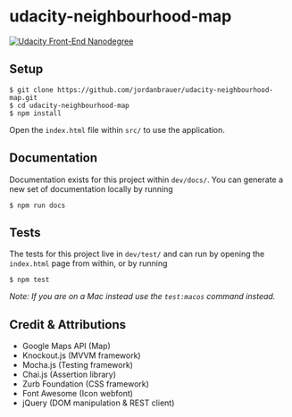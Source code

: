 # udacity-neighbourhood-map

[![Udacity Front-End Nanodegree](https://img.shields.io/badge/Udacity-Front--End%20Nanodegree-02b3e4.svg)](https://www.udacity.com/course/front-end-web-developer-nanodegree--nd001)

## Setup

```shell
$ git clone https://github.com/jordanbrauer/udacity-neighbourhood-map.git
$ cd udacity-neighbourhood-map
$ npm install
```

Open the `index.html` file within `src/` to use the application.

## Documentation

Documentation exists for this project within `dev/docs/`. You can generate a new set of documentation locally by running

```shell
$ npm run docs
```

## Tests

The tests for this project live in `dev/test/` and can run by opening the `index.html` page from within, or by running

```shell
$ npm test
```

_Note: If you are on a Mac instead use the `test:macos` command instead._

## Credit & Attributions

* Google Maps API (Map)
* Knockout.js (MVVM framework)
* Mocha.js (Testing framework)
* Chai.js (Assertion library)
* Zurb Foundation (CSS framework)
* Font Awesome (Icon webfont)
* jQuery (DOM manipulation & REST client)
